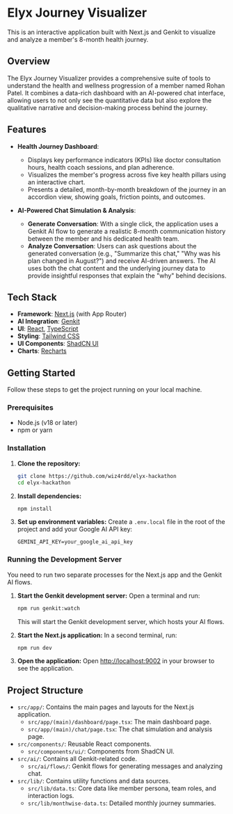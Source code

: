 # Elyx Journey Visualizer

This is an interactive application built with Next.js and Genkit to visualize and analyze a member's 8-month health journey.

## Overview

The Elyx Journey Visualizer provides a comprehensive suite of tools to understand the health and wellness progression of a member named Rohan Patel. It combines a data-rich dashboard with an AI-powered chat interface, allowing users to not only see the quantitative data but also explore the qualitative narrative and decision-making process behind the journey.

## Features

*   **Health Journey Dashboard**:
    *   Displays key performance indicators (KPIs) like doctor consultation hours, health coach sessions, and plan adherence.
    *   Visualizes the member's progress across five key health pillars using an interactive chart.
    *   Presents a detailed, month-by-month breakdown of the journey in an accordion view, showing goals, friction points, and outcomes.

*   **AI-Powered Chat Simulation & Analysis**:
    *   **Generate Conversation**: With a single click, the application uses a Genkit AI flow to generate a realistic 8-month communication history between the member and his dedicated health team.
    *   **Analyze Conversation**: Users can ask questions about the generated conversation (e.g., "Summarize this chat," "Why was his plan changed in August?") and receive AI-driven answers. The AI uses both the chat content and the underlying journey data to provide insightful responses that explain the "why" behind decisions.

## Tech Stack

*   **Framework**: [Next.js](https://nextjs.org/) (with App Router)
*   **AI Integration**: [Genkit](https://firebase.google.com/docs/genkit)
*   **UI**: [React](https://react.dev/), [TypeScript](https://www.typescriptlang.org/)
*   **Styling**: [Tailwind CSS](https://tailwindcss.com/)
*   **UI Components**: [ShadCN UI](https://ui.shadcn.com/)
*   **Charts**: [Recharts](https://recharts.org/)

## Getting Started

Follow these steps to get the project running on your local machine.

### Prerequisites

*   Node.js (v18 or later)
*   npm or yarn

### Installation

1.  **Clone the repository:**
    ```bash
    git clone https://github.com/wiz4rdd/elyx-hackathon
    cd elyx-hackathon
    ```

2.  **Install dependencies:**
    ```bash
    npm install
    ```

3.  **Set up environment variables:**
    Create a `.env.local` file in the root of the project and add your Google AI API key:
    ```
    GEMINI_API_KEY=your_google_ai_api_key
    ```

### Running the Development Server

You need to run two separate processes for the Next.js app and the Genkit AI flows.

1.  **Start the Genkit development server:**
    Open a terminal and run:
    ```bash
    npm run genkit:watch
    ```
    This will start the Genkit development server, which hosts your AI flows.

2.  **Start the Next.js application:**
    In a second terminal, run:
    ```bash
    npm run dev
    ```

3.  **Open the application:**
    Open [http://localhost:9002](http://localhost:9002) in your browser to see the application.

## Project Structure

*   `src/app/`: Contains the main pages and layouts for the Next.js application.
    *   `src/app/(main)/dashboard/page.tsx`: The main dashboard page.
    *   `src/app/(main)/chat/page.tsx`: The chat simulation and analysis page.
*   `src/components/`: Reusable React components.
    *   `src/components/ui/`: Components from ShadCN UI.
*   `src/ai/`: Contains all Genkit-related code.
    *   `src/ai/flows/`: Genkit flows for generating messages and analyzing chat.
*   `src/lib/`: Contains utility functions and data sources.
    *   `src/lib/data.ts`: Core data like member persona, team roles, and interaction logs.
    *   `src/lib/monthwise-data.ts`: Detailed monthly journey summaries.
